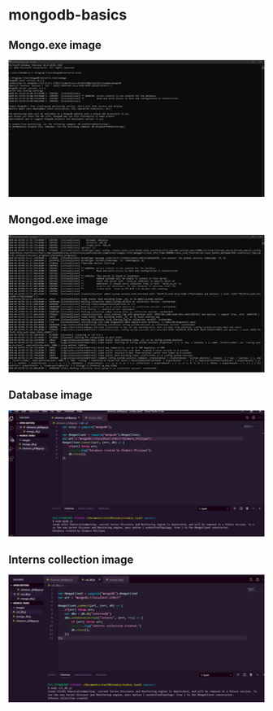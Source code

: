 # mongodb-basics

## Mongo.exe image
![](images/mongo.png)

## Mongod.exe image
![](images/mongod.png)

## Database image
![](images/database-creation.png)

## Interns collection image
![](images/interns-col.png)
